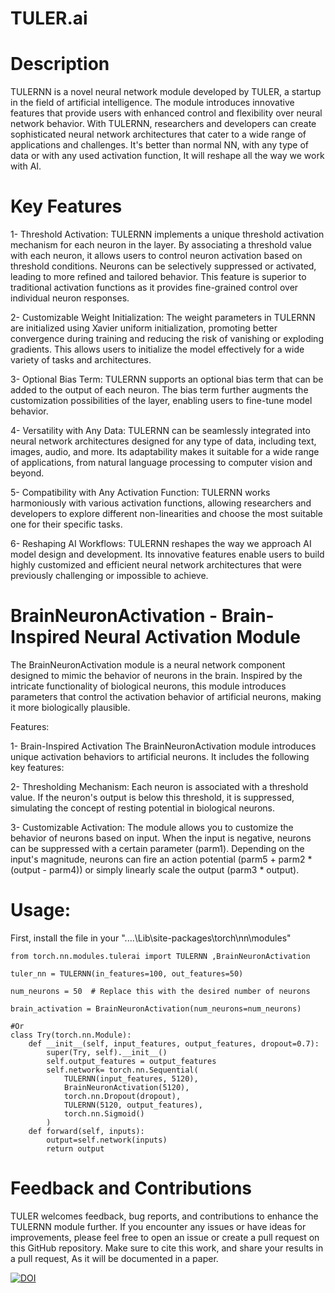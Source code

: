 # TULER.ai

# Description

TULERNN is a novel neural network module developed by TULER, a startup in the field of artificial intelligence. The module introduces innovative features that provide users with enhanced control and flexibility over neural network behavior. With TULERNN, researchers and developers can create sophisticated neural network architectures that cater to a wide range of applications and challenges. It's better than normal NN, with any type of data or with any used activation function, It will reshape all the way we work with AI.

# Key Features

1- Threshold Activation: TULERNN implements a unique threshold activation mechanism for each neuron in the layer. By associating a threshold value with each neuron, it allows users to control neuron activation based on threshold conditions. Neurons can be selectively suppressed or activated, leading to more refined and tailored behavior. This feature is superior to traditional activation functions as it provides fine-grained control over individual neuron responses.

2- Customizable Weight Initialization: The weight parameters in TULERNN are initialized using Xavier uniform initialization, promoting better convergence during training and reducing the risk of vanishing or exploding gradients. This allows users to initialize the model effectively for a wide variety of tasks and architectures.

3- Optional Bias Term: TULERNN supports an optional bias term that can be added to the output of each neuron. The bias term further augments the customization possibilities of the layer, enabling users to fine-tune model behavior.

4- Versatility with Any Data: TULERNN can be seamlessly integrated into neural network architectures designed for any type of data, including text, images, audio, and more. Its adaptability makes it suitable for a wide range of applications, from natural language processing to computer vision and beyond.

5- Compatibility with Any Activation Function: TULERNN works harmoniously with various activation functions, allowing researchers and developers to explore different non-linearities and choose the most suitable one for their specific tasks.

6- Reshaping AI Workflows: TULERNN reshapes the way we approach AI model design and development. Its innovative features enable users to build highly customized and efficient neural network architectures that were previously challenging or impossible to achieve.


# BrainNeuronActivation - Brain-Inspired Neural Activation Module

The BrainNeuronActivation module is a neural network component designed to mimic the behavior of neurons in the brain. Inspired by the intricate functionality of biological neurons, this module introduces parameters that control the activation behavior of artificial neurons, making it more biologically plausible.

Features:

1- Brain-Inspired Activation
The BrainNeuronActivation module introduces unique activation behaviors to artificial neurons. It includes the following key features:

2- Thresholding Mechanism: Each neuron is associated with a threshold value. If the neuron's output is below this threshold, it is suppressed, simulating the concept of resting potential in biological neurons.

3- Customizable Activation: The module allows you to customize the behavior of neurons based on input. When the input is negative, neurons can be suppressed with a certain parameter (parm1). Depending on the input's magnitude, neurons can fire an action potential (parm5 + parm2 * (output - parm4)) or simply linearly scale the output (parm3 * output).

# Usage:
First, install the file in your "....\Lib\site-packages\torch\nn\modules\" 
```
from torch.nn.modules.tulerai import TULERNN ,BrainNeuronActivation

tuler_nn = TULERNN(in_features=100, out_features=50)

num_neurons = 50  # Replace this with the desired number of neurons

brain_activation = BrainNeuronActivation(num_neurons=num_neurons)

#Or
class Try(torch.nn.Module):
    def __init__(self, input_features, output_features, dropout=0.7):
        super(Try, self).__init__()
        self.output_features = output_features
        self.network= torch.nn.Sequential(
            TULERNN(input_features, 5120),
            BrainNeuronActivation(5120),
            torch.nn.Dropout(dropout),
            TULERNN(5120, output_features),
            torch.nn.Sigmoid()
        )
    def forward(self, inputs):
        output=self.network(inputs)
        return output
```

# Feedback and Contributions
TULER welcomes feedback, bug reports, and contributions to enhance the TULERNN module further. If you encounter any issues or have ideas for improvements, please feel free to open an issue or create a pull request on this GitHub repository. Make sure to cite this work, and share your results in a pull request, As it will be documented in a paper.

[![DOI](https://zenodo.org/badge/669341284.svg)](https://zenodo.org/badge/latestdoi/669341284)

